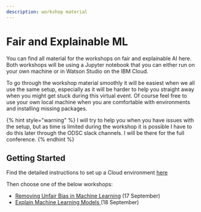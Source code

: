 ```yaml
---
description: workshop material
---
```


# Fair and Explainable ML

You can find all material for the workshops on fair and explainable AI here. Both workshops will be using a Jupyter notebook that you can either run on your own machine or in Watson Studio on the IBM Cloud. 

To go through the workshop material smoothly it will be easiest when we all use the same setup, especially as it will be harder to help you straight away when you might get stuck during this virtual event. Of course feel free to use your own local machine when you are comfortable with environments and installing missing packages.

{% hint style="warning" %}
I will try to help you when you have issues with the setup, but as time is limited during the workshop it is possible I have to do this later through the ODSC slack channels. I will be there for the full conference.
{% endhint %}

## Getting Started

Find the detailed instructions to set up a Cloud environment [here](https://margriet-groenendijk.gitbook.io/odsc-2020/untitled)

Then choose one of the below workshops:

* [Removing Unfair Bias in Machine Learning](https://margriet-groenendijk.gitbook.io/odsc-2020/17-sept-removing-unfair-bias-in-machine-learning) \(17 September\)
* [Explain Machine Learning Models ](https://margriet-groenendijk.gitbook.io/odsc-2020/18-sept-explain-machine-learning-models)\(18 September\)







